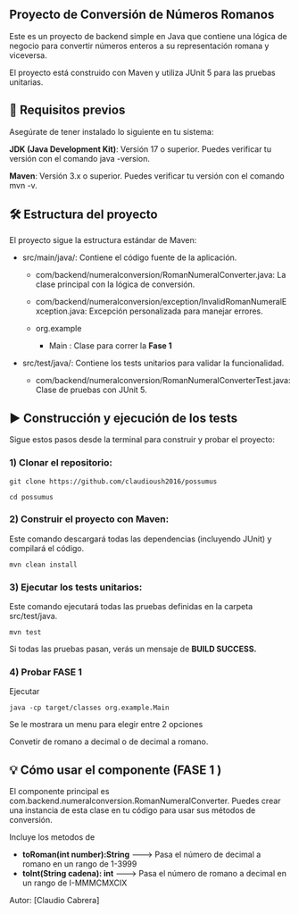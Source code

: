 ## Proyecto de Conversión de Números Romanos
Este es un proyecto de backend simple en Java que contiene una lógica de negocio para convertir números enteros a su representación romana y viceversa.

El proyecto está construido con Maven y utiliza JUnit 5 para las pruebas unitarias.

## 🚀 Requisitos previos
Asegúrate de tener instalado lo siguiente en tu sistema:

**JDK (Java Development Kit)**: Versión 17 o superior. Puedes verificar tu versión con el comando java -version.

**Maven**: Versión 3.x o superior. Puedes verificar tu versión con el comando mvn -v.

## 🛠️ Estructura del proyecto
El proyecto sigue la estructura estándar de Maven:

* src/main/java/: Contiene el código fuente de la aplicación.

  * com/backend/numeralconversion/RomanNumeralConverter.java: La clase principal con la lógica de conversión.

  * com/backend/numeralconversion/exception/InvalidRomanNumeralException.java: Excepción personalizada para manejar errores.
  * org.example
    * Main : Clase para correr la  **Fase 1** 



* src/test/java/: Contiene los tests unitarios para validar la funcionalidad.

    * com/backend/numeralconversion/RomanNumeralConverterTest.java: Clase de pruebas con JUnit 5.

## ▶️ Construcción y ejecución de los tests
Sigue estos pasos desde la terminal para construir y probar el proyecto:

### 1) Clonar el repositorio:
```
git clone https://github.com/claudioush2016/possumus

cd possumus
```
### 2) Construir el proyecto con Maven:
Este comando descargará todas las dependencias (incluyendo JUnit) y compilará el código.
```
mvn clean install
```
### 3) Ejecutar los tests unitarios:
Este comando ejecutará todas las pruebas definidas en la carpeta src/test/java.
```
mvn test
```
Si todas las pruebas pasan, verás un mensaje de **BUILD SUCCESS.**

### 4) Probar FASE 1
Ejecutar
```
java -cp target/classes org.example.Main
```

Se le mostrara un menu para elegir entre 2 opciones 

Convetir de romano a decimal o de decimal a romano. 

## 💡 Cómo usar el componente (FASE 1 )
El componente principal es com.backend.numeralconversion.RomanNumeralConverter. Puedes crear una instancia de esta clase en tu código para usar sus métodos de conversión. 

Incluye los metodos de 

* **toRoman(int number):String** ---> Pasa el número de decimal a romano en un rango de 1-3999 
* **toInt(String cadena): int**  ---> Pasa el número de romano a decimal en un rango de I-MMMCMXCIX



Autor: [Claudio Cabrera]


